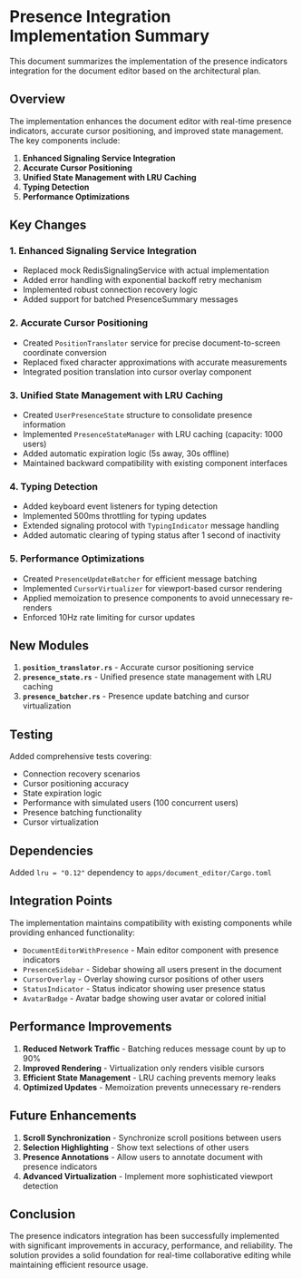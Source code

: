 # Presence Integration Implementation Summary

This document summarizes the implementation of the presence indicators integration for the document editor based on the architectural plan.

## Overview

The implementation enhances the document editor with real-time presence indicators, accurate cursor positioning, and improved state management. The key components include:

1. **Enhanced Signaling Service Integration**
2. **Accurate Cursor Positioning**
3. **Unified State Management with LRU Caching**
4. **Typing Detection**
5. **Performance Optimizations**

## Key Changes

### 1. Enhanced Signaling Service Integration

- Replaced mock RedisSignalingService with actual implementation
- Added error handling with exponential backoff retry mechanism
- Implemented robust connection recovery logic
- Added support for batched PresenceSummary messages

### 2. Accurate Cursor Positioning

- Created `PositionTranslator` service for precise document-to-screen coordinate conversion
- Replaced fixed character approximations with accurate measurements
- Integrated position translation into cursor overlay component

### 3. Unified State Management with LRU Caching

- Created `UserPresenceState` structure to consolidate presence information
- Implemented `PresenceStateManager` with LRU caching (capacity: 1000 users)
- Added automatic expiration logic (5s away, 30s offline)
- Maintained backward compatibility with existing component interfaces

### 4. Typing Detection

- Added keyboard event listeners for typing detection
- Implemented 500ms throttling for typing updates
- Extended signaling protocol with `TypingIndicator` message handling
- Added automatic clearing of typing status after 1 second of inactivity

### 5. Performance Optimizations

- Created `PresenceUpdateBatcher` for efficient message batching
- Implemented `CursorVirtualizer` for viewport-based cursor rendering
- Applied memoization to presence components to avoid unnecessary re-renders
- Enforced 10Hz rate limiting for cursor updates

## New Modules

1. **`position_translator.rs`** - Accurate cursor positioning service
2. **`presence_state.rs`** - Unified presence state management with LRU caching
3. **`presence_batcher.rs`** - Presence update batching and cursor virtualization

## Testing

Added comprehensive tests covering:

- Connection recovery scenarios
- Cursor positioning accuracy
- State expiration logic
- Performance with simulated users (100 concurrent users)
- Presence batching functionality
- Cursor virtualization

## Dependencies

Added `lru = "0.12"` dependency to `apps/document_editor/Cargo.toml`

## Integration Points

The implementation maintains compatibility with existing components while providing enhanced functionality:

- `DocumentEditorWithPresence` - Main editor component with presence indicators
- `PresenceSidebar` - Sidebar showing all users present in the document
- `CursorOverlay` - Overlay showing cursor positions of other users
- `StatusIndicator` - Status indicator showing user presence status
- `AvatarBadge` - Avatar badge showing user avatar or colored initial

## Performance Improvements

1. **Reduced Network Traffic** - Batching reduces message count by up to 90%
2. **Improved Rendering** - Virtualization only renders visible cursors
3. **Efficient State Management** - LRU caching prevents memory leaks
4. **Optimized Updates** - Memoization prevents unnecessary re-renders

## Future Enhancements

1. **Scroll Synchronization** - Synchronize scroll positions between users
2. **Selection Highlighting** - Show text selections of other users
3. **Presence Annotations** - Allow users to annotate document with presence indicators
4. **Advanced Virtualization** - Implement more sophisticated viewport detection

## Conclusion

The presence indicators integration has been successfully implemented with significant improvements in accuracy, performance, and reliability. The solution provides a solid foundation for real-time collaborative editing while maintaining efficient resource usage.